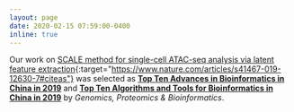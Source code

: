 ```yaml
---
layout: page
date: 2020-02-15 07:59:00-0400
inline: true
---
```


Our work on  [SCALE method for single-cell ATAC-seq analysis via latent feature extraction](https://www.nature.com/articles/s41467-019-12630-7#citeas){:target="https://www.nature.com/articles/s41467-019-12630-7#citeas"} was selected as [<b>Top Ten Advances in Bioinformatics in China in 2019</b>](http://gpb.big.ac.cn/news/1010) and 
[<b>Top Ten Algorithms and Tools for Bioinformatics in China in 2019</b>](http://gpb.big.ac.cn/news/1008) 
by <i>Genomics, Proteomics & Bioinformatics</i>.
